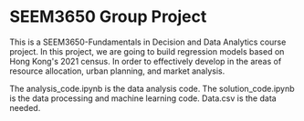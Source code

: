 # SEEM3650 Group Project
  This is a SEEM3650-Fundamentals in Decision and Data Analytics course project. In this project, we are going to build regression models based on Hong Kong's 2021 census. In order to effectively develop in the areas of resource allocation, urban planning, and market analysis.
  
  The analysis_code.ipynb is the data analysis code.   The solution_code.ipynb is the data processing and machine learning code.   Data.csv is the data needed.
